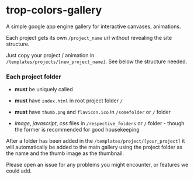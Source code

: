 # trop-colors-gallery

A simple google app engine gallery for interactive canvases, animations.

Each project gets its own `/project_name` url without revealing the site structure.

Just copy your project / animation in
`/templates/projects/[new_project_name]`. See below the structure needed.


### Each project folder ###

* **must** be uniquely called

* **must** have `index.html` in root project folder `/`

* **must** have `thumb.png` and `flavicon.ico` in `/somefolder` or `/` folder

* *image*, *javascript*, *css*  files in `/respective_folders` or `/` folder - though the former is recommended for good housekeeping 



After a folder has been added in the `/templates/project/[your_project]`
it will automatically be added to the main gallery using the project folder
as the name and the thumb image as the thumbnail.

Please open an issue for any problems you might encounter, or features we
could add.

